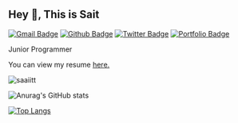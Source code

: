 ## Hey 👋, This is Sait
[![Gmail Badge](https://img.shields.io/badge/-sahidkusuma@gmail.com-c14438?style=flat&logo=Gmail&logoColor=white&link=mailto:sahidkusuma@gmail.com)](mailto:sahidkusuma@gmail.com) [![Github Badge](https://img.shields.io/badge/-saaiitt-grey?style=flat&logo=github&logoColor=white&link=https://github.com/saaiitt/)](https://www.github.com/saaiitt/) [![Twitter Badge](https://img.shields.io/badge/-sait_tama-00acee?style=flat&logo=twitter&logoColor=white&link=https://twitter.com/sait_tama/)](https://www.twitter.com/sait_tama/) [![Portfolio Badge](https://img.shields.io/badge/portfolio-web-blue?style=flat&link=saaiitt@github.io/)](saaiitt@github.io/) <p align='left'>Junior Programmer 
</p><p align='left'> You can view my resume <a href='https://saaiitt.github.io/doc/CV_Sahid_Kusuma.pdf ' target=_blank><u>here</u>.</a></p>

<p align=left> <img src=https://komarev.com/ghpvc/?username=saaiitt alt=saaiitt /> </p>

![Anurag's GitHub stats](https://github-readme-stats.vercel.app/api?username=saaiitt&show_icons=true&theme=radical)

[![Top Langs](https://github-readme-stats.vercel.app/api/top-langs/?username=saaiitt&layout=compact)](https://github.com/saaiitt/github-readme-stats)
